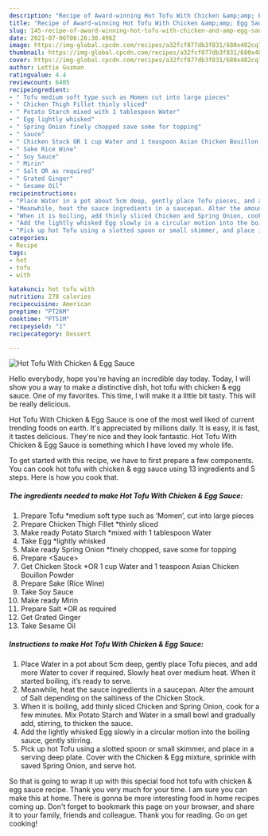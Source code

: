```yaml
---
description: "Recipe of Award-winning Hot Tofu With Chicken &amp;amp; Egg Sauce"
title: "Recipe of Award-winning Hot Tofu With Chicken &amp;amp; Egg Sauce"
slug: 145-recipe-of-award-winning-hot-tofu-with-chicken-and-amp-egg-sauce
date: 2021-07-06T06:26:30.496Z
image: https://img-global.cpcdn.com/recipes/a32fcf877db3f831/680x482cq70/hot-tofu-with-chicken-egg-sauce-recipe-main-photo.jpg
thumbnail: https://img-global.cpcdn.com/recipes/a32fcf877db3f831/680x482cq70/hot-tofu-with-chicken-egg-sauce-recipe-main-photo.jpg
cover: https://img-global.cpcdn.com/recipes/a32fcf877db3f831/680x482cq70/hot-tofu-with-chicken-egg-sauce-recipe-main-photo.jpg
author: Lettie Guzman
ratingvalue: 4.4
reviewcount: 6405
recipeingredient:
- " Tofu medium soft type such as Momen cut into large pieces"
- " Chicken Thigh Fillet thinly sliced"
- " Potato Starch mixed with 1 tablespoon Water"
- " Egg lightly whisked"
- " Spring Onion finely chopped save some for topping"
- " Sauce"
- " Chicken Stock OR 1 cup Water and 1 teaspoon Asian Chicken Bouillon Powder"
- " Sake Rice Wine"
- " Soy Sauce"
- " Mirin"
- " Salt OR as required"
- " Grated Ginger"
- " Sesame Oil"
recipeinstructions:
- "Place Water in a pot about 5cm deep, gently place Tofu pieces, and add more Water to cover if required. Slowly heat over medium heat. When it started boiling, it’s ready to serve."
- "Meanwhile, heat the sauce ingredients in a saucepan. Alter the amount of Salt depending on the saltiness of the Chicken Stock."
- "When it is boiling, add thinly sliced Chicken and Spring Onion, cook for a few minutes. Mix Potato Starch and Water in a small bowl and gradually add, stirring, to thicken the sauce."
- "Add the lightly whisked Egg slowly in a circular motion into the boiling sauce, gently stirring."
- "Pick up hot Tofu using a slotted spoon or small skimmer, and place in a serving deep plate. Cover with the Chicken &amp; Egg mixture, sprinkle with saved Spring Onion, and serve hot."
categories:
- Recipe
tags:
- hot
- tofu
- with

katakunci: hot tofu with 
nutrition: 278 calories
recipecuisine: American
preptime: "PT26M"
cooktime: "PT51M"
recipeyield: "1"
recipecategory: Dessert

---
```



![Hot Tofu With Chicken &amp; Egg Sauce](https://img-global.cpcdn.com/recipes/a32fcf877db3f831/680x482cq70/hot-tofu-with-chicken-egg-sauce-recipe-main-photo.jpg)

Hello everybody, hope you're having an incredible day today. Today, I will show you a way to make a distinctive dish, hot tofu with chicken &amp; egg sauce. One of my favorites. This time, I will make it a little bit tasty. This will be really delicious.

Hot Tofu With Chicken &amp; Egg Sauce is one of the most well liked of current trending foods on earth. It's appreciated by millions daily. It is easy, it is fast, it tastes delicious. They're nice and they look fantastic. Hot Tofu With Chicken &amp; Egg Sauce is something which I have loved my whole life.




To get started with this recipe, we have to first prepare a few components. You can cook hot tofu with chicken &amp; egg sauce using 13 ingredients and 5 steps. Here is how you cook that.

<!--inarticleads1-->

##### The ingredients needed to make Hot Tofu With Chicken &amp; Egg Sauce:

1. Prepare  Tofu *medium soft type such as ‘Momen’, cut into large pieces
1. Prepare  Chicken Thigh Fillet *thinly sliced
1. Make ready  Potato Starch *mixed with 1 tablespoon Water
1. Take  Egg *lightly whisked
1. Make ready  Spring Onion *finely chopped, save some for topping
1. Prepare  &lt;Sauce&gt;
1. Get  Chicken Stock *OR 1 cup Water and 1 teaspoon Asian Chicken Bouillon Powder
1. Prepare  Sake (Rice Wine)
1. Take  Soy Sauce
1. Make ready  Mirin
1. Prepare  Salt *OR as required
1. Get  Grated Ginger
1. Take  Sesame Oil




<!--inarticleads2-->

##### Instructions to make Hot Tofu With Chicken &amp; Egg Sauce:

1. Place Water in a pot about 5cm deep, gently place Tofu pieces, and add more Water to cover if required. Slowly heat over medium heat. When it started boiling, it’s ready to serve.
1. Meanwhile, heat the sauce ingredients in a saucepan. Alter the amount of Salt depending on the saltiness of the Chicken Stock.
1. When it is boiling, add thinly sliced Chicken and Spring Onion, cook for a few minutes. Mix Potato Starch and Water in a small bowl and gradually add, stirring, to thicken the sauce.
1. Add the lightly whisked Egg slowly in a circular motion into the boiling sauce, gently stirring.
1. Pick up hot Tofu using a slotted spoon or small skimmer, and place in a serving deep plate. Cover with the Chicken &amp; Egg mixture, sprinkle with saved Spring Onion, and serve hot.




So that is going to wrap it up with this special food hot tofu with chicken &amp; egg sauce recipe. Thank you very much for your time. I am sure you can make this at home. There is gonna be more interesting food in home recipes coming up. Don't forget to bookmark this page on your browser, and share it to your family, friends and colleague. Thank you for reading. Go on get cooking!
